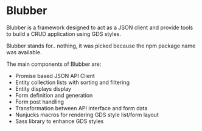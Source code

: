 # Blubber

Blubber is a framework designed to act as a JSON client and
provide tools to build a CRUD application using GDS styles.

Blubber stands for.. nothing, it was picked because the npm
package name was available.

The main components of Blubber are:

* Promise based JSON API Client
* Entity collection lists with sorting and filtering
* Entity displays display
* Form definition and generation
* Form post handling
* Transformation between API interface and form data
* Nunjucks macros for rendering GDS style list/form layout
* Sass library to enhance GDS styles

